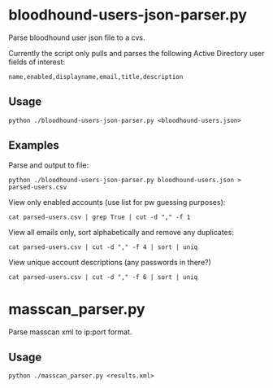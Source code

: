 # bloodhound-users-json-parser.py
Parse bloodhound user json file to a cvs.

Currently the script only pulls and parses the following Active Directory user fields of interest:

`name,enabled,displayname,email,title,description`

## Usage
`python ./bloodhound-users-json-parser.py <bloodhound-users.json>`


## Examples
Parse and output to file:

`python ./bloodhound-users-json-parser.py bloodhound-users.json > parsed-users.csv`

View only enabled accounts (use list for pw guessing purposes):

`cat parsed-users.csv | grep True | cut -d "," -f 1`

View all emails only, sort alphabetically and remove any duplicates:

`cat parsed-users.csv | cut -d "," -f 4 | sort | uniq`

View unique account descriptions (any passwords in there?)

`cat parsed-users.csv | cut -d "," -f 6 | sort | uniq`





# masscan_parser.py
Parse masscan xml to ip:port format.

## Usage
`python ./masscan_parser.py <results.xml>`
